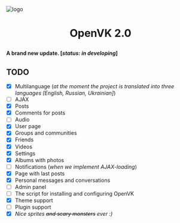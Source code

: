 ![logo](https://i.imgur.com/vFFBz0h.png)
# <p align="center">OpenVK 2.0</p>
**A brand new update. \[*status: in developing*\]**
## TODO
- [x] Multilanguage (*at the moment the project is translated into three languages \[English, Russian, Ukrainian\]*)
- [ ] AJAX
- [x] Posts
- [x] Comments for posts
- [ ] Audio
- [x] User page
- [x] Groups and communities
- [x] Friends
- [x] Videos
- [x] Settings
- [x] Albums with photos
- [ ] Notifications (*when we implement AJAX-loading*)
- [x] Page with last posts
- [x] Personal messages and conversations
- [ ] Admin panel
- [ ] The script for installing and configuring OpenVK
- [x] Theme support
- [ ] Plugin support
- [x] *Nice sprites ~~and scary monsters~~ ever :)*
